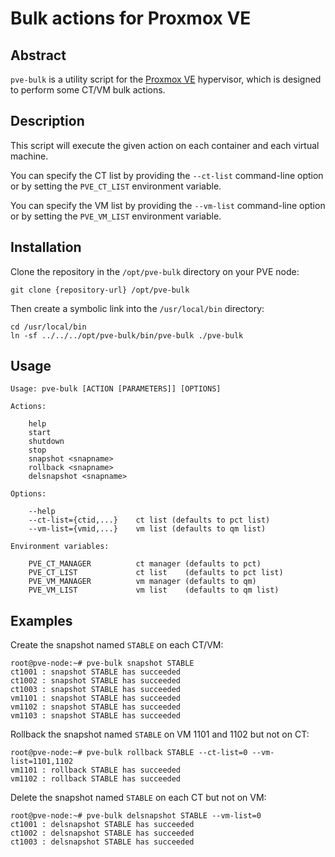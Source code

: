 # Bulk actions for Proxmox VE

## Abstract

`pve-bulk` is a utility script for the [Proxmox VE](https://www.proxmox.com) hypervisor, which is designed to perform some CT/VM bulk actions.

## Description

This script will execute the given action on each container and each virtual machine.

You can specify the CT list by providing the `--ct-list` command-line option or by setting the `PVE_CT_LIST` environment variable.

You can specify the VM list by providing the `--vm-list` command-line option or by setting the `PVE_VM_LIST` environment variable.

## Installation

Clone the repository in the `/opt/pve-bulk` directory on your PVE node:

```
git clone {repository-url} /opt/pve-bulk
```

Then create a symbolic link into the `/usr/local/bin` directory:

```
cd /usr/local/bin
ln -sf ../../../opt/pve-bulk/bin/pve-bulk ./pve-bulk
```

## Usage

```
Usage: pve-bulk [ACTION [PARAMETERS]] [OPTIONS]

Actions:

    help
    start
    shutdown
    stop
    snapshot <snapname>
    rollback <snapname>
    delsnapshot <snapname>

Options:

    --help
    --ct-list={ctid,...}    ct list (defaults to pct list)
    --vm-list={vmid,...}    vm list (defaults to qm list)

Environment variables:

    PVE_CT_MANAGER          ct manager (defaults to pct)
    PVE_CT_LIST             ct list    (defaults to pct list)
    PVE_VM_MANAGER          vm manager (defaults to qm)
    PVE_VM_LIST             vm list    (defaults to qm list)

```

## Examples

Create the snapshot named `STABLE` on each CT/VM:

```
root@pve-node:~# pve-bulk snapshot STABLE
ct1001 : snapshot STABLE has succeeded
ct1002 : snapshot STABLE has succeeded
ct1003 : snapshot STABLE has succeeded
vm1101 : snapshot STABLE has succeeded
vm1102 : snapshot STABLE has succeeded
vm1103 : snapshot STABLE has succeeded
```

Rollback the snapshot named `STABLE` on VM 1101 and 1102 but not on CT:

```
root@pve-node:~# pve-bulk rollback STABLE --ct-list=0 --vm-list=1101,1102
vm1101 : rollback STABLE has succeeded
vm1102 : rollback STABLE has succeeded
```

Delete the snapshot named `STABLE` on each CT but not on VM:

```
root@pve-node:~# pve-bulk delsnapshot STABLE --vm-list=0
ct1001 : delsnapshot STABLE has succeeded
ct1002 : delsnapshot STABLE has succeeded
ct1003 : delsnapshot STABLE has succeeded
```
